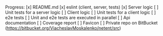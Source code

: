 Progress:
[x] README.md
[x] eslint (client, server, tests)
[x] Server logic
[ ] Unit tests for a server logic
[ ] Client logic
[ ] Unit tests for a client logic
[ ] e2e tests
[ ] Unit and e2e tests are executed in parallel
[ ] Api documentation
[ ] Coverage report
[ ] Favicon
[ ] Private repo on BitBucket (https://bitbucket.org/ViacheslavMoskalenko/netent/src)
